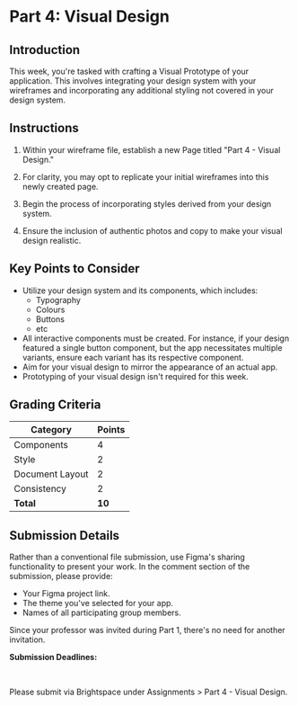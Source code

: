 # Part 4: Visual Design

## Introduction

This week, you're tasked with crafting a Visual Prototype of your application. This involves integrating your design system with your wireframes and incorporating any additional styling not covered in your design system.

## Instructions

1. Within your wireframe file, establish a new Page titled "Part 4 - Visual Design."

2. For clarity, you may opt to replicate your initial wireframes into this newly created page.

3. Begin the process of incorporating styles derived from your design system.

4. Ensure the inclusion of authentic photos and copy to make your visual design realistic.

## Key Points to Consider

- Utilize your design system and its components, which includes:
  - Typography
  - Colours
  - Buttons
  - etc
- All interactive components must be created. For instance, if your design featured a single button component, but the app necessitates multiple variants, ensure each variant has its respective component.
- Aim for your visual design to mirror the appearance of an actual app.
- Prototyping of your visual design isn't required for this week.

## Grading Criteria

| Category        | Points |
| --------------- | ------ |
| Components      | 4      |
| Style           | 2      |
| Document Layout | 2      |
| Consistency     | 2      |
| **Total**       | **10** |

## Submission Details

Rather than a conventional file submission, use Figma's sharing functionality to present your work. In the comment section of the submission, please provide:

- Your Figma project link.
- The theme you've selected for your app.
- Names of all participating group members.

Since your professor was invited during Part 1, there's no need for another invitation.

**Submission Deadlines:**

<Badge text="Section 300: Tuesday, December 5th @3:00pm" /><br>
<Badge type="error" text="Section 310: Monday, December 4th @4:00pm" />

Please submit via Brightspace under Assignments > Part 4 - Visual Design.
